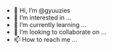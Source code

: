 - 👋 Hi, I’m @gyuuzies
- 👀 I’m interested in ...
- 🌱 I’m currently learning ...
- 💞️ I’m looking to collaborate on ...
- 📫 How to reach me ...

<!---
gyuuzies/gyuuzies is a ✨ special ✨ repository because its `README.md` (this file) appears on your GitHub profile.
You can click the Preview link to take a look at your changes.
--->
